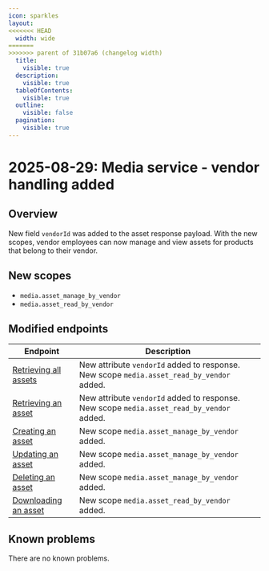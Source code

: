 ```yaml
---
icon: sparkles
layout:
<<<<<<< HEAD
  width: wide
=======
>>>>>>> parent of 31b07a6 (changelog width)
  title:
    visible: true
  description:
    visible: true
  tableOfContents:
    visible: true
  outline:
    visible: false
  pagination:
    visible: true
---
```


# 2025-08-29: Media service - vendor handling added

## Overview

New field `vendorId` was added to the asset response payload. With the new scopes, vendor employees can now manage and view assets for products that belong to their vendor.

## New scopes
- `media.asset_manage_by_vendor`
- `media.asset_read_by_vendor`

## Modified endpoints

| Endpoint                                                                                                                                                                                                                  | Description                   |
|---------------------------------------------------------------------------------------------------------------------------------------------------------------------------------------------------------------------------|-------------------------------|
| [Retrieving all assets](https://developer.emporix.io/api-references/api-guides/media/media/api-reference/assets#get-media-tenant-assets)                                        | New attribute `vendorId` added to response. New scope `media.asset_read_by_vendor` added. |
| [Retrieving an asset](https://developer.emporix.io/api-references/api-guides/media/media/api-reference/assets#get-media-tenant-assets-assetid)                                                   | New attribute `vendorId` added to response. New scope `media.asset_read_by_vendor` added. |
| [Creating an asset](https://developer.emporix.io/api-references/api-guides/media/media/api-reference/assets#post-media-tenant-assets)                                                               | New scope `media.asset_manage_by_vendor` added. |
| [Updating an asset](https://developer.emporix.io/api-references/api-guides/media/media/api-reference/assets#put-media-tenant-assets-assetid)                                                     | New scope `media.asset_manage_by_vendor` added. |
| [Deleting an asset](https://developer.emporix.io/api-references/api-guides/media/media/api-reference/assets#delete-media-tenant-assets-assetid)                                                     | New scope `media.asset_manage_by_vendor` added. |
| [Downloading an asset](https://developer.emporix.io/api-references/api-guides/media/media/api-reference/assets#get-media-tenant-assets-assetid-download)                                                     | New scope `media.asset_read_by_vendor` added. |

## Known problems

There are no known problems.
